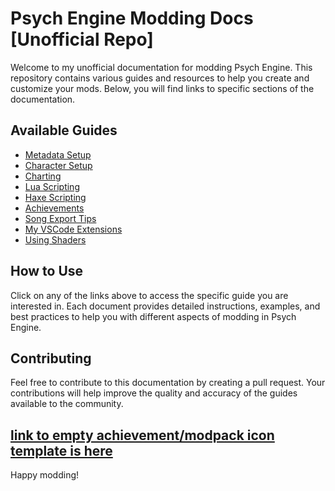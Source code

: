 # Psych Engine Modding Docs [Unofficial Repo]

Welcome to my unofficial documentation for modding Psych Engine. This repository contains various guides and resources to help you create and customize your mods. Below, you will find links to specific sections of the documentation.

## Available Guides

- [Metadata Setup](https://github.com/BobbyDrawz/psych-engine-modding-docs-unofficial/blob/main/assets/markdown/metadatasetup.md)
- [Character Setup](https://github.com/BobbyDrawz/psych-engine-modding-docs-unofficial/blob/main/assets/markdown/charactersetup.md)
- [Charting](https://github.com/BobbyDrawz/psych-engine-modding-docs-unofficial/blob/main/assets/markdown/charting.md)
- [Lua Scripting](https://github.com/BobbyDrawz/psych-engine-modding-docs-unofficial/blob/main/assets/markdown/lua.md)
- [Haxe Scripting](https://github.com/BobbyDrawz/psych-engine-modding-docs-unofficial/blob/main/assets/markdown/hx.md)
- [Achievements](https://github.com/BobbyDrawz/psych-engine-modding-docs-unofficial/blob/main/assets/markdown/achievements.md)
- [Song Export Tips](https://github.com/BobbyDrawz/psych-engine-modding-docs-unofficial/blob/main/assets/markdown/songexport.md)
- [My VSCode Extensions](https://github.com/BobbyDrawz/psych-engine-modding-docs-unofficial/blob/main/assets/markdown/vscode.md)
- [Using Shaders](https://github.com/BobbyDrawz/psych-engine-modding-docs-unofficial/blob/main/assets/markdown/shader.md)

## How to Use

Click on any of the links above to access the specific guide you are interested in. Each document provides detailed instructions, examples, and best practices to help you with different aspects of modding in Psych Engine.

## Contributing

Feel free to contribute to this documentation by creating a pull request. Your contributions will help improve the quality and accuracy of the guides available to the community.

[link to empty achievement/modpack icon template is here](https://github.com/ShadowMario/FNF-PsychEngine/blob/main/art/flashFiles/emptyAchievement.png)
---

Happy modding!
